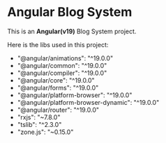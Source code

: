 # Angular Blog System

This is an **Angular(v19)** Blog System project.

Here is the libs used in this project:

- "@angular/animations": "^19.0.0"
- "@angular/common": "^19.0.0"
- "@angular/compiler": "^19.0.0"
- "@angular/core": "^19.0.0"
- "@angular/forms": "^19.0.0"
- "@angular/platform-browser": "^19.0.0"
- "@angular/platform-browser-dynamic": "^19.0.0"
- "@angular/router": "^19.0.0"
- "rxjs": "~7.8.0"
- "tslib": "^2.3.0"
- "zone.js": "~0.15.0"